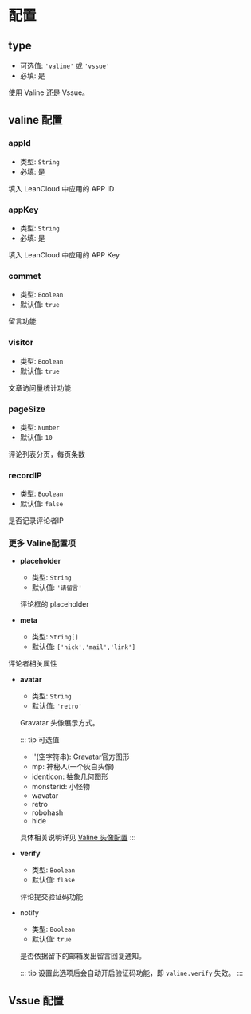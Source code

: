 # 配置

## type

- 可选值: `'valine'` 或 `'vssue'`
- 必填: 是

使用 Valine 还是 Vssue。

## valine 配置

### appId

- 类型: `String`
- 必填: 是

填入 LeanCloud 中应用的 APP ID

### appKey

- 类型: `String`
- 必填: 是

填入 LeanCloud 中应用的 APP Key

### commet

- 类型: `Boolean`
- 默认值: `true`

留言功能

### visitor

- 类型: `Boolean`
- 默认值: `true`

文章访问量统计功能

### pageSize

- 类型: `Number`
- 默认值: `10`

评论列表分页，每页条数

### recordIP

- 类型: `Boolean`
- 默认值: `false`

是否记录评论者IP

### 更多 Valine配置项

- **placeholder**

  - 类型: `String`
  - 默认值: `'请留言'`

  评论框的 placeholder

- **meta**

  - 类型: `String[]`
  - 默认值: `['nick','mail','link']`

评论者相关属性

- **avatar**

  - 类型: `String`
  - 默认值: `'retro'`

  Gravatar 头像展示方式。

  ::: tip 可选值

  - ''(空字符串): Gravatar官方图形
  - mp: 神秘人(一个灰白头像)
  - identicon: 抽象几何图形
  - monsterid: 小怪物
  - wavatar
  - retro
  - robohash
  - hide

  具体相关说明详见 [Valine 头像配置](https://valine.js.org/avatar.html)
  :::

- **verify**

  - 类型: `Boolean`
  - 默认值: `flase`

  评论提交验证码功能

- notify

  - 类型: `Boolean`
  - 默认值: `true`

  是否依据留下的邮箱发出留言回复通知。

  ::: tip
  设置此选项后会自动开启验证码功能，即 `valine.verify` 失效。
  :::

## Vssue 配置
